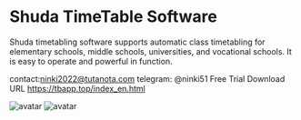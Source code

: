 # Shuda TimeTable Software
Shuda timetabling software supports automatic class timetabling for elementary schools, middle schools, universities, and vocational schools. It is easy to operate and powerful in function.

contact:ninki2022@tutanota.com
telegram: @ninki51
Free Trial Download URL
https://tbapp.top/index_en.html

![avatar](https://tbapp.top/img/tb2.png)
![avatar](https://tbapp.top/img/tb1.png)
